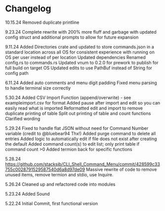 # Changelog

10.15.24
Removed duplicate printline

9.23.24
Complete rewrite with 200% more fluff and garbage with updated config struct and additional prompts to allow for future expansion

9.11.24
Added Directories crate and updated to store commands.json in a standard location across all OS for consistent experience with running on OS per user instead of per location
Updated dependencies
Renamed config.rs to commands.rs
Updated vnum to 0.2.0 for prework to publish for full build on target OS
Updated edits to use PathBuf instead of String for config path

6.11.24
Added auto comments and menu digit padding
Fixed menu parsing to handle terminal size correctly

5.30.24
Added CSV Import Function (append/overwrite) - see exampleimport.csv for format
Added pause after import and edit so you can easily read what is imported
Reformatted edit and import to remove duplicate printing of table
Split out printing of table and count functions
Clarified wording

5.29.24
Fixed to handle flat JSON without need for Command Number variable (credit to @bluebear94 Thx!)
Added purge command to delete all entries
Added logic to automatically edit if file does not exist after creating the default
Added command count(s) to edit list; only print table if command count >0
Added termion back for specific functions

5.28.24
<https://github.com/stacksjb/CLI_Shell_Command_Menu/commit/428599c33755c0028791529587540d6a8d97de09>
Massive rewrite of code to remove unused items, remove termion and stdio, use Inquire.

5.26.24
Cleaned up and refactored code into modules

5.23.24
Added Sound

5.22.24
Initial Commit, first functional version

